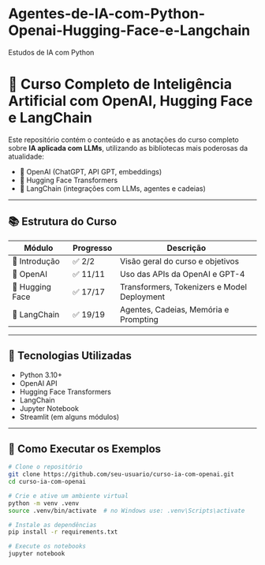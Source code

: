 # Agentes-de-IA-com-Python-Openai-Hugging-Face-e-Langchain
Estudos de IA com Python


# 🤖 Curso Completo de Inteligência Artificial com OpenAI, Hugging Face e LangChain

Este repositório contém o conteúdo e as anotações do curso completo sobre **IA aplicada com LLMs**, utilizando as bibliotecas mais poderosas da atualidade:

- 🔹 OpenAI (ChatGPT, API GPT, embeddings)
- 🔹 Hugging Face Transformers
- 🔹 LangChain (integrações com LLMs, agentes e cadeias)

---

## 📚 Estrutura do Curso

| Módulo         | Progresso | Descrição                                  |
|----------------|-----------|---------------------------------------------|
| 🧭 Introdução  | ✅ 2/2     | Visão geral do curso e objetivos            |
| 🧠 OpenAI      | ✅ 11/11   | Uso das APIs da OpenAI e GPT-4              |
| 🤗 Hugging Face | ✅ 17/17  | Transformers, Tokenizers e Model Deployment |
| 🔗 LangChain   | ✅ 19/19   | Agentes, Cadeias, Memória e Prompting       |

---

## 📌 Tecnologias Utilizadas

- Python 3.10+
- OpenAI API
- Hugging Face Transformers
- LangChain
- Jupyter Notebook
- Streamlit (em alguns módulos)

---

## 🚀 Como Executar os Exemplos

```bash
# Clone o repositório
git clone https://github.com/seu-usuario/curso-ia-com-openai.git
cd curso-ia-com-openai

# Crie e ative um ambiente virtual
python -m venv .venv
source .venv/bin/activate  # no Windows use: .venv\Scripts\activate

# Instale as dependências
pip install -r requirements.txt

# Execute os notebooks
jupyter notebook
